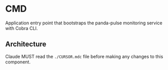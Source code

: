 # CMD

Application entry point that bootstraps the panda-pulse monitoring service with Cobra CLI.

## Architecture  
Claude MUST read the `./CURSOR.mdc` file before making any changes to this component.